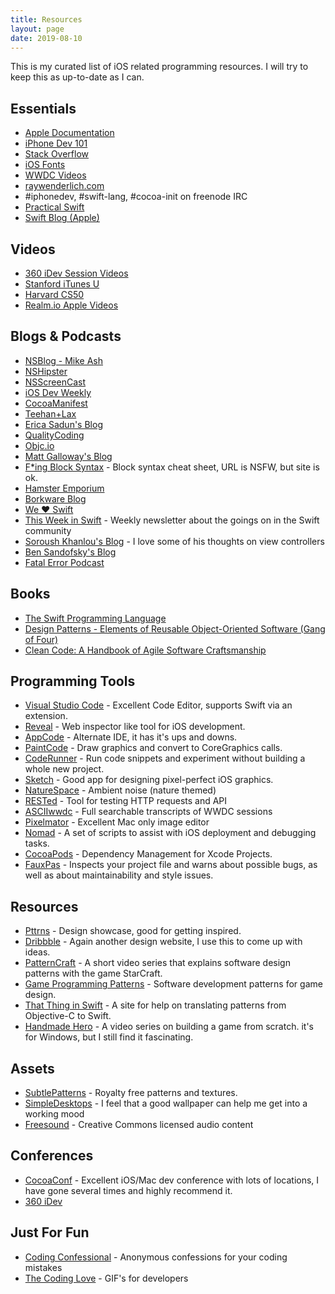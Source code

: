```yaml
---
title: Resources
layout: page
date: 2019-08-10
---
```


This is my curated list of iOS related programming resources. I will try
to keep this as up-to-date as I can.

## Essentials

- [Apple Documentation](https://developer.apple.com/library/ios/navigation/)
- [iPhone Dev 101](http://www.idev101.com)
- [Stack Overflow](http://stackoverflow.com)
- [iOS Fonts](http://iosfonts.com)
- [WWDC Videos](https://developer.apple.com/wwdc/videos/)
- [raywenderlich.com](http://www.raywenderlich.com)
- \#iphonedev, \#swift-lang, \#cocoa-init on freenode IRC
- [Practical Swift](http://practicalswift.com)
- [Swift Blog (Apple)](https://developer.apple.com/swift/blog/)

## Videos

- [360 iDev Session Videos](http://360idev.com/session-videos/)
- [Stanford iTunes U](http://itunes.stanford.edu)
- [Harvard CS50](https://www.youtube.com/user/cs50tv)
- [Realm.io Apple Videos](https://realm.io/news/#apple)

## Blogs & Podcasts

- [NSBlog - Mike Ash](http://www.mikeash.com/pyblog/)
- [NSHipster](http://nshipster.com)
- [NSScreenCast](http://nsscreencast.com)
- [iOS Dev Weekly](http://iosdevweekly.com)
- [CocoaManifest](http://cocoamanifest.net)
- [Teehan+Lax](http://teehanlax.com)
- [Erica Sadun's Blog](http://ericasadun.com)
- [QualityCoding](http://qualitycoding.org)
- [Objc.io](http://www.objc.io)
- [Matt Galloway's Blog](http://www.galloway.me.uk)
- [F\*ing Block Syntax](http://fuckingblocksyntax.com) - Block syntax cheat sheet, URL is NSFW, but site is ok.
- [Hamster Emporium](http://sealiesoftware.com/blog/)
- [Borkware Blog](http://borkwarellc.wordpress.com)
- [We ❤ Swift](http://www.weheartswift.com)
- [This Week in Swift](https://swiftnews.curated.co) - Weekly newsletter about the goings on in the Swift community
- [Soroush Khanlou's Blog](http://khanlou.com) - I love some of his thoughts on view controllers
- [Ben Sandofsky's Blog](https://sandofsky.com)
- [Fatal Error Podcast](https://fatalerror.fm)

## Books

- [The Swift Programming Language](https://itunes.apple.com/us/book/swift-programming-language/id881256329?mt=11)
- [Design Patterns - Elements of Reusable Object-Oriented Software (Gang of Four)](http://www.amazon.com/Design-Patterns-Elements-Reusable-Object-Oriented/dp/0201633612)
- [Clean Code: A Handbook of Agile Software Craftsmanship](http://www.amazon.com/Clean-Code-Handbook-Software-Craftsmanship-ebook/dp/B001GSTOAM)

## Programming Tools

- [Visual Studio Code](https://code.visualstudio.com) - Excellent Code Editor, supports Swift via an extension.
- [Reveal](http://revealapp.com) - Web inspector like tool for iOS development.
- [AppCode](http://www.jetbrains.com/objc/) - Alternate IDE, it has it's ups and downs.
- [PaintCode](http://www.paintcodeapp.com) - Draw graphics and convert to CoreGraphics calls.
- [CodeRunner](http://www.krillapps.com/coderunner/) - Run code snippets and experiment without building a whole new project.
- [Sketch](http://www.bohemiancoding.com/sketch/) - Good app for designing pixel-perfect iOS graphics.
- [NatureSpace](http://www.naturespace.com) - Ambient noise (nature themed)
- [RESTed](https://itunes.apple.com/us/app/rested/id421879749?mt=12&ign-mpt=uo%3D4) - Tool for testing HTTP requests and API
- [ASCIIwwdc](http://asciiwwdc.com) - Full searchable transcripts of WWDC sessions
- [Pixelmator](http://www.pixelmator.com) - Excellent Mac only image editor
- [Nomad](http://nomad-cli.com) - A set of scripts to assist with iOS deployment and debugging tasks.
- [CocoaPods](http://cocoapods.org) - Dependency Management for Xcode Projects.
- [FauxPas](http://fauxpasapp.com) - Inspects your project file and warns about possible bugs, as well as about maintainability and style issues.

## Resources

- [Pttrns](http://pttrns.com/) - Design showcase, good for getting inspired.
- [Dribbble](http://dribbble.com) - Again another design website, I use this to come up with ideas.
- [PatternCraft](https://www.youtube.com/playlist?list=PL8B19C3040F6381A2) - A short video series that explains software design patterns with the game StarCraft.
- [Game Programming Patterns](http://gameprogrammingpatterns.com) - Software development patterns for game design.
- [That Thing in Swift](http://thatthinginswift.com) - A site for help on translating patterns from Objective-C to Swift.
- [Handmade Hero](http://handmadehero.org) - A video series on building a game from scratch. it's for Windows, but I still find it fascinating.

## Assets

- [SubtlePatterns](http://subtlepatterns.com) - Royalty free patterns and textures.
- [SimpleDesktops](http://simpledesktops.com) - I feel that a good wallpaper can help me get into a working mood
- [Freesound](http://www.freesound.org) - Creative Commons licensed audio content

## Conferences

- [CocoaConf](http://cocoaconf.com) - Excellent iOS/Mac dev conference with lots of locations, I have gone several times and highly recommend it.
- [360 iDev](http://360idev.com)

## Just For Fun

- [Coding Confessional](http://www.codingconfessional.com) - Anonymous confessions for your coding mistakes
- [The Coding Love](http://thecodinglove.com) - GIF's for developers